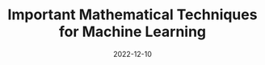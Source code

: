 ---
title: "Important Mathematical Techniques for Machine Learning"
collection: talks
type: "Tutorial"
permalink: /talks/2022-12-01-talk-2
venue: "Department of Computer Science and Engineering & Information Technology with Institution's innovation council of Bengal Institute of Technology, Kolkata, Tech Town, Basanti Highway, Bantala (Bus-stop: 1 No. Colony )."
date: 2022-12-10
location: "West Bengal, India, Kolkata-700150, India"
---